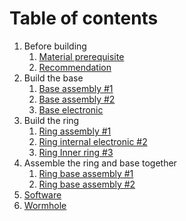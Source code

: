 # Table of contents
1. Before building
    1. [Material prerequisite](Build-Manual-0.md)
    2. [Recommendation](Build-Manual-1.md)
2. Build the base
    1. [Base assembly #1](Build-Manual-Base-1.md)
    2. [Base assembly #2](Build-Manual-Base-2.md)
    3. [Base electronic](Build-Manual-Base-3.md)
3. Build the ring
    1. [Ring assembly #1](Build-Manual-Ring-1.md)
    2. [Ring internal electronic #2](Build-Manual-Ring-2.md)
    3. [Ring Inner ring #3](Build-Manual-Ring-3.md)
4. Assemble the ring and base together
    1. [Ring base assembly #1](Build-Manual-RingMotor-1.md)
    2. [Ring base assembly #2](Build-Manual-RingMotor-2.md)
5. [Software](Build-Manual-Software-1.md)
6. [Wormhole](Build-Manual-Wormhole-1.md)
